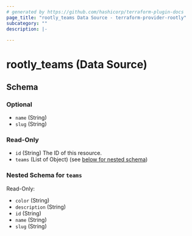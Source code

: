 ```yaml
---
# generated by https://github.com/hashicorp/terraform-plugin-docs
page_title: "rootly_teams Data Source - terraform-provider-rootly"
subcategory: ""
description: |-
  
---
```


# rootly_teams (Data Source)





<!-- schema generated by tfplugindocs -->
## Schema

### Optional

- `name` (String)
- `slug` (String)

### Read-Only

- `id` (String) The ID of this resource.
- `teams` (List of Object) (see [below for nested schema](#nestedatt--teams))

<a id="nestedatt--teams"></a>
### Nested Schema for `teams`

Read-Only:

- `color` (String)
- `description` (String)
- `id` (String)
- `name` (String)
- `slug` (String)


